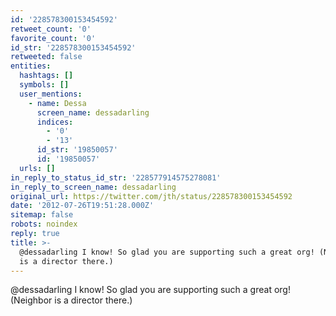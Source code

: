 ```yaml
---
id: '228578300153454592'
retweet_count: '0'
favorite_count: '0'
id_str: '228578300153454592'
retweeted: false
entities:
  hashtags: []
  symbols: []
  user_mentions:
    - name: Dessa
      screen_name: dessadarling
      indices:
        - '0'
        - '13'
      id_str: '19850057'
      id: '19850057'
  urls: []
in_reply_to_status_id_str: '228577914575278081'
in_reply_to_screen_name: dessadarling
original_url: https://twitter.com/jth/status/228578300153454592
date: '2012-07-26T19:51:28.000Z'
sitemap: false
robots: noindex
reply: true
title: >-
  @dessadarling I know! So glad you are supporting such a great org! (Neighbor
  is a director there.)
---
```


@dessadarling I know! So glad you are supporting such a great org! (Neighbor is a director there.)